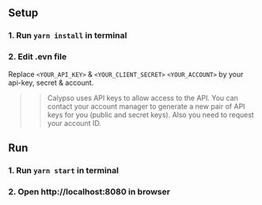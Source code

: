 ## Setup

### 1. Run  ```yarn install``` in terminal

### 2. Edit .evn file

Replace ```<YOUR_API_KEY>``` & ```<YOUR_CLIENT_SECRET>``` ```<YOUR_ACCOUNT>``` by your api-key, secret & account.
>>Calypso uses API keys to allow access to the API. You can contact your account manager to generate a new pair of API keys for you (public and secret keys). Also you need to request your account ID.

## Run

### 1. Run  ```yarn start``` in terminal

### 2. Open http://localhost:8080 in browser
